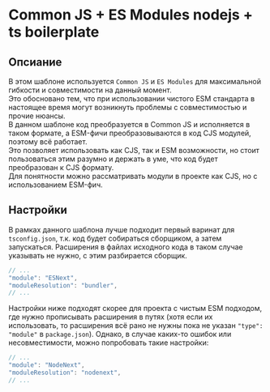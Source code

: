 # Common JS + ES Modules nodejs + ts boilerplate

## Опсиание

В этом шаблоне используется `Common JS` и `ES Modules` для максимальной гибкости и совместимости на данный момент.<br>
Это обосновано тем, что при использовании чистого ESM стандарта в настоящее время могут возникнуть проблемы с совместимостью и прочие нюансы.<br>
В данном шаблоне код преобразуется в Common JS и исполняется в таком формате, а ESM-фичи преобразовываются в код CJS модулей, поэтому всё работает.<br>
Это позволяет использовать как CJS, так и ESM возможности, но стоит пользоваться этим разумно и держать в уме, что код будет преобразован к CJS формату.<br>
Для понятности можно рассматривать модули в проекте как CJS, но с использованием ESM-фич.<br>

## Настройки

В рамках данного шаблона лучше подходит первый варинат для `tsconfig.json`, т.к. код будет собираться сборщиком, а затем запускаться. Расширения в файлах исходного кода в таком случае указывать не нужно, с этим разбирается сборщик.

```js
// ...
"module": "ESNext",
"moduleResolution": "bundler",
// ...
```

Настройки ниже подходят скорее для проекта с чистым ESM подходом, где нужно прописывать расширения в путях (хотя если их использовать, то расширения всё рано не нужны пока не указан `"type": "module"` в `package.json`). Однако, в случае каких-то ошибок или несовместимости, можно попробовать такие настройки:

```js
// ...
"module": "NodeNext",
"moduleResolution": "nodenext",
// ...
```
